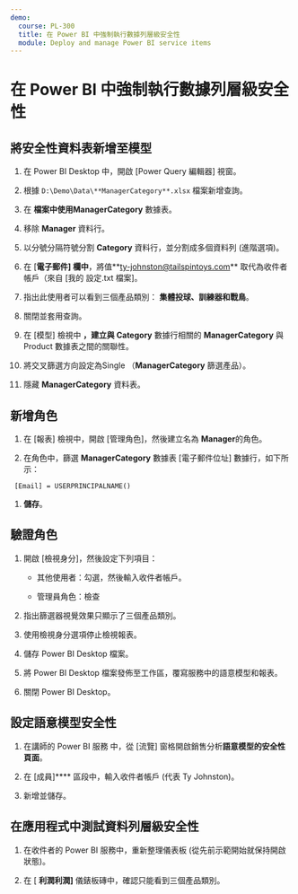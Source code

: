 ```yaml
---
demo:
  course: PL-300
  title: 在 Power BI 中強制執行數據列層級安全性
  module: Deploy and manage Power BI service items
---
```


# 在 Power BI 中強制執行數據列層級安全性

## 將安全性資料表新增至模型

1. 在 Power BI Desktop 中，開啟 [Power Query 編輯器] 視窗。

1. 根據 `D:\Demo\Data\**ManagerCategory**.xlsx` 檔案新增查詢。

1. 在 **檔案中使用ManagerCategory** 數據表。

1. 移除 **Manager** 資料行。

1. 以分號分隔符號分割 **Category** 資料行，並分割成多個資料列 (進階選項)。

1. 在 [**電子郵件] 欄中**，將值**<ty-johnston@tailspintoys.com>** 取代為收件者帳戶（來自 [我的 設定.txt 檔案]。

1. 指出此使用者可以看到三個產品類別： **集體投球、訓練器和戰鳥**。

1. 關閉並套用查詢。

1. 在 [模型] 檢視中 **，建立與 Category** 數據行相關的 **ManagerCategory** 與 Product 數據表之間的關聯性。

1. 將交叉篩選方向設定為Single （**ManagerCategory** 篩選產品）。

1. 隱藏 **ManagerCategory** 資料表。

## 新增角色

1. 在 [報表] 檢視中，開啟 [管理角色]，然後建立名為 **Manager**的角色。

1. 在角色中，篩選 **ManagerCategory** 數據表 [電子郵件位址] 數據行，如下所示：

  ```dax
   [Email] = USERPRINCIPALNAME()
   ```

1. **儲存**。

## 驗證角色

1. 開啟 [檢視身分]，然後設定下列項目：

    - 其他使用者：勾選，然後輸入收件者帳戶。

    - 管理員角色：檢查

1. 指出篩選器視覺效果只顯示了三個產品類別。

1. 使用檢視身分選項停止檢視報表。

1. 儲存 Power BI Desktop 檔案。

1. 將 Power BI Desktop 檔案發佈至工作區，覆寫服務中的語意模型和報表。

1. 關閉 Power BI Desktop。

## 設定語意模型安全性

1. 在講師的 Power BI 服務 中，從 [流覽] 窗格開啟銷售分析**語意模型的安全性頁面**。

1. 在 [成員]**** 區段中，輸入收件者帳戶 (代表 Ty Johnston)。

1. 新增並儲存。

## 在應用程式中測試資料列層級安全性

1. 在收件者的 Power BI 服務中，重新整理儀表板 (從先前示範開始就保持開啟狀態)。

1. 在 [ **利潤利潤]** 儀錶板磚中，確認只能看到三個產品類別。
